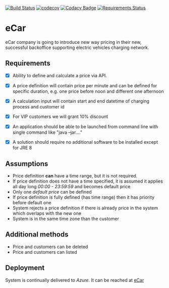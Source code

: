 [![Build Status](https://travis-ci.com/sadelmichal/eCar.svg?branch=master)](https://travis-ci.com/sadelmichal/eCar)
[![codecov](https://codecov.io/gh/sadelmichal/eCar/branch/master/graph/badge.svg)](https://codecov.io/gh/sadelmichal/eCar)
[![Codacy Badge](https://api.codacy.com/project/badge/Grade/2cedb11dce3a4d04be2e48f002ca7b40)](https://app.codacy.com/app/sadelmichal/eCar?utm_source=github.com&utm_medium=referral&utm_content=sadelmichal/eCar&utm_campaign=Badge_Grade_Dashboard)
[![Requirements Status](https://requires.io/github/sadelmichal/eCar/requirements.svg?branch=master)](https://requires.io/github/sadelmichal/eCar/requirements/?branch=master)

# eCar

eCar company is going to introduce new way pricing in their new, successful backoffice supporting electric vehicles charging network. 

## Requirements
- [x]  Ability to define and calculate a price via API.  
- [x]  A price definition will contain price per minute and can be defined for specific duration, e.g. one price before noon and different one afternoon 
- [x]  A calculation input will contain start and end datetime of charging process and customer id 
- [x]  For VIP customers we will grant 10% discount 
- [x]  An application should be able to be launched from command line with single command like "java –jar...." 
- [x]  A solution should require no additional software to be installed except for JRE 8


## Assumptions
-  Price definition **can** have a time range, but it is not required.
-  If price definition does not have a time specified, it is assumed it applies all day long *00:00 - 23:59:59* and becomes default price
-  Only one *default price* can be defined
-  If price definition is fully defined (has time range) then it has priority before default one
-  System rejects a price definition if there is already price in the system which overlaps with the new one
-  System is in the same time zone than the customer

## Additional methods
-  Price and customers can be deleted 
-  Price and customers can listed 

## Deployment
System is continually delivered to *Azure*. It can be reached at [eCar](https://ecar-sadel.azurewebsites.net/)               
